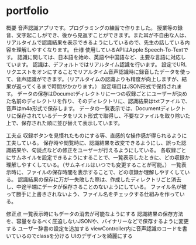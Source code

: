 # portfolio

概要
音声認識アプリです。プログラミングの練習で作りました。
授業等の録音、文字起こしができ、後から見返すことができます。また耳が不自由な人は、リアルタイムで認識結果を表示できるようにしているので、先生の話している内容を理解しやすくなります。
仕様
使用しているAPIはApple Speech-To-Textです。
認識に関しては、日本語を始め、英語や中国語など、主要な言語に対応しています。
認識は、デフォルトではリアルタイム認識を行います。
設定でURLリクエストをオンにすることでリアルタイム音声認識時に録音したデータを使って、音声認識ができます。（リアルタイムの認識よりも精度が向上しますが、結果が返ってくるまで時間がかかります。）
設定項目はJSON形式で保持されます。
データの保存はDocumetディレクトリに一つの収録ごとにユーザーが決めた名前のディレクトリを作り、そのディレクトリに、認識結果はtxtファイルで、音声はm4a形式で保存します。
データの一覧表示では、Documentディレクトリに保存されているデータをリスト形式で取得し、不要なファイルを取り除いた上で、保存された順に並び替えて表示しています。

工夫点
収録ボタンを見慣れたものにする等、直感的な操作感が得られるように工夫している。
保存時や閲覧時に、認識結果を改変できるようにし、誤った認識結果や、句読点などの修正をユーザーが行えるようにしている。
各収録ごとにサムネイルを設定できるようにすることで、一覧表示したときに、どの収録か理解しやすくしている。（サムネイルはいつでも変更することが可能。）
一覧表示時に、ファイルの保存時間を表示することで、どの収録か理解しやすくしている。
認識結果の保存に万が一失敗した際は、作成したディレクトリごと消去し、中途半端にデータが保存さることのないようにしている。
ファイル名が被って勝手に上書きされないよう、ファイル名をチェックする仕組みを作っている。

修正点
一覧表示時にもデータの消去が可能なようにする
認識結果の保存方法を、容量をなるべく圧迫しないJSONや、バイナリーなどで保存するように変更する
ユーザー辞書の設定を追加する
viewController内に音声認識のコードを書いているのでclassを分ける
UIのデザインを綺麗にする
